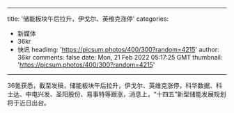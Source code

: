 
---
title: '储能板块午后拉升，伊戈尔、英维克涨停'
categories: 
 - 新媒体
 - 36kr
 - 快讯
headimg: 'https://picsum.photos/400/300?random=4215'
author: 36kr
comments: false
date: Mon, 21 Feb 2022 05:17:25 GMT
thumbnail: 'https://picsum.photos/400/300?random=4215'
---

<div>   
36氪获悉，截至发稿，储能板块午后拉升，伊戈尔、英维克涨停，科华数据、科士达、中电兴发、圣阳股份、易事特等跟涨，消息上，“十四五”新型储能发展规划将于近日出台。  
</div>
            